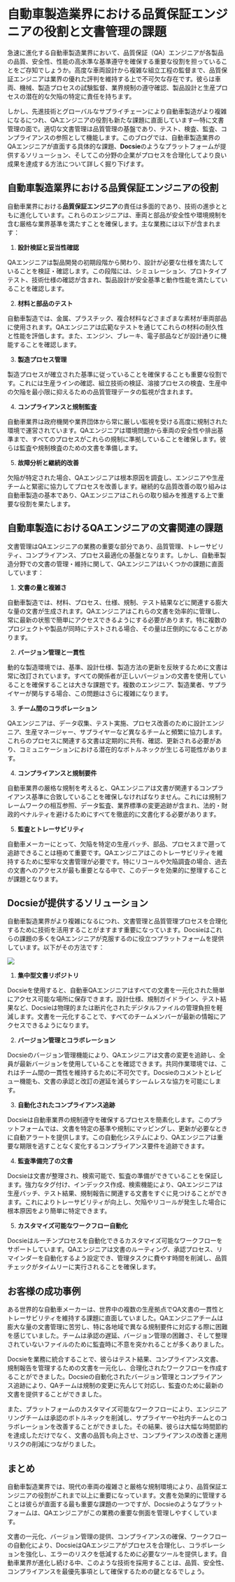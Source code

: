 # 自動車製造業界における品質保証エンジニアの役割と文書管理の課題

急速に進化する自動車製造業界において、品質保証（QA）エンジニアが各製品の品質、安全性、性能の高水準な基準遵守を確保する重要な役割を担っていることをご存知でしょうか。高度な車両設計から複雑な組立工程の監督まで、品質保証エンジニアは業界の優れた評判を維持する上で不可欠な存在です。彼らは車両、機械、製造プロセスの試験監督、業界規制の遵守確認、製品設計と生産プロセスの潜在的な欠陥の特定に責任を持ちます。

しかし、先進技術とグローバルなサプライチェーンにより自動車製造がより複雑になるにつれ、QAエンジニアの役割も新たな課題に直面しています—特に文書管理の面で。適切な文書管理は品質管理の基盤であり、テスト、検査、監査、コンプライアンスの参照として機能します。このブログでは、自動車製造業界のQAエンジニアが直面する具体的な課題、**Docsie**のようなプラットフォームが提供するソリューション、そしてこの分野の企業がプロセスを合理化してより良い成果を達成する方法について詳しく掘り下げます。

## 自動車製造業界における品質保証エンジニアの役割

自動車業界における**品質保証エンジニア**の責任は多面的であり、技術の進歩とともに進化しています。これらのエンジニアは、車両と部品が安全性や環境規制を含む厳格な業界基準を満たすことを確保します。主な業務には以下が含まれます：

1. **設計検証と妥当性確認**

QAエンジニアは製品開発の初期段階から関わり、設計が必要な仕様を満たしていることを検証・確認します。この段階には、シミュレーション、プロトタイプテスト、技術仕様の確認が含まれ、製品設計が安全基準と動作性能を満たしていることを確認します。

2. **材料と部品のテスト**

自動車製造では、金属、プラスチック、複合材料などさまざまな素材が車両部品に使用されます。QAエンジニアは広範なテストを通じてこれらの材料の耐久性と性能を評価します。また、エンジン、ブレーキ、電子部品などが設計通りに機能することを確認します。

3. **製造プロセス管理**

製造プロセスが確立された基準に従っていることを確保することも重要な役割です。これには生産ラインの確認、組立技術の検証、溶接プロセスの検査、生産中の欠陥を最小限に抑えるための品質管理データの監視が含まれます。

4. **コンプライアンスと規制監査**

自動車業界は政府機関や業界団体から常に厳しい監視を受ける高度に規制された環境で運営されています。QAエンジニアは環境問題から車両の安全性や排出基準まで、すべてのプロセスがこれらの規制に準拠していることを確保します。彼らは監査や規制検査のための文書を準備します。

5. **故障分析と継続的改善**

欠陥が特定された場合、QAエンジニアは根本原因を調査し、エンジニアや生産チームと緊密に協力してプロセスを改善します。継続的な品質改善の取り組みは自動車製造の基本であり、QAエンジニアはこれらの取り組みを推進する上で重要な役割を果たします。

## 自動車製造におけるQAエンジニアの文書関連の課題

文書管理はQAエンジニアの業務の重要な部分であり、品質管理、トレーサビリティ、コンプライアンス、プロセス最適化の基盤となります。しかし、自動車製造分野での文書の管理・維持に関して、QAエンジニアはいくつかの課題に直面しています：

1. **文書の量と複雑さ**

自動車製造では、材料、プロセス、仕様、規制、テスト結果などに関連する膨大な量の文書が生成されます。QAエンジニアはこれらの文書を効率的に管理し、常に最新の状態で簡単にアクセスできるようにする必要があります。特に複数のプロジェクトや製品が同時にテストされる場合、その量は圧倒的になることがあります。

2. **バージョン管理と一貫性**

動的な製造環境では、基準、設計仕様、製造方法の更新を反映するために文書は常に改訂されています。すべての関係者が正しいバージョンの文書を使用していることを確保することは大きな課題です。複数のエンジニア、製造業者、サプライヤーが関与する場合、この問題はさらに複雑になります。

3. **チーム間のコラボレーション**

QAエンジニアは、データ収集、テスト実施、プロセス改善のために設計エンジニア、生産マネージャー、サプライヤーなど異なるチームと頻繁に協力します。これらのプロセスに関連する文書は定期的に共有、確認、更新される必要があり、コミュニケーションにおける潜在的なボトルネックが生じる可能性があります。

4. **コンプライアンスと規制要件**

自動車業界の厳格な規制を考えると、QAエンジニアは文書が関連するコンプライアンス基準に合致していることを確保しなければなりません。これには規制フレームワークの相互参照、データ監査、業界標準の変更追跡が含まれ、法的・財政的ペナルティを避けるためにすべてを徹底的に文書化する必要があります。

5. **監査とトレーサビリティ**

自動車メーカーにとって、欠陥を特定の生産バッチ、部品、プロセスまで遡って追跡できることは極めて重要です。QAエンジニアはこのトレーサビリティを維持するために堅牢な文書管理が必要です。特にリコールや欠陥調査の場合、過去の文書へのアクセスが最も重要となる中で、このデータを効果的に整理することが課題となります。

## Docsieが提供するソリューション

自動車製造業界がより複雑になるにつれ、文書管理と品質管理プロセスを合理化するために技術を活用することがますます重要になっています。Docsieはこれらの課題の多くをQAエンジニアが克服するのに役立つプラットフォームを提供しています。以下がその方法です：

![](https://cdn.docsie.io/workspace_PxAvC1Uenuc7ad6H3/doc_wn84Jkoc6hIMTO2eE/file_TSXbyx6nXst4meAlb/image_09129cfd-5264-92b0-ba4f-a301078c531c.jpg)

1. **集中型文書リポジトリ**

Docsieを使用すると、自動車QAエンジニアはすべての文書を一元化された簡単にアクセス可能な場所に保存できます。設計仕様、規制ガイドライン、テスト結果など、Docsieは物理的または断片化されたデジタルファイルの管理負担を軽減します。文書を一元化することで、すべてのチームメンバーが最新の情報にアクセスできるようになります。

2. **バージョン管理とコラボレーション**

Docsieのバージョン管理機能により、QAエンジニアは文書の変更を追跡し、全員が最新バージョンを使用していることを確認できます。共同作業環境では、これはチーム間の一貫性を維持するために不可欠です。Docsieのコメントとレビュー機能も、文書の承認と改訂の遅延を減らすシームレスな協力を可能にします。

3. **自動化されたコンプライアンス追跡**

Docsieは自動車業界の規制遵守を確保するプロセスを簡素化します。このプラットフォームでは、文書を特定の基準や規制にマッピングし、更新が必要なときに自動アラートを提供します。この自動化システムにより、QAエンジニアは重要な期限を逃すことなく変化するコンプライアンス要件を追跡できます。

4. **監査準備完了の文書**

Docsieは文書が整理され、検索可能で、監査の準備ができていることを保証します。強力なタグ付け、インデックス作成、検索機能により、QAエンジニアは生産バッチ、テスト結果、規制報告に関連する文書をすぐに見つけることができます。これによりトレーサビリティが向上し、欠陥やリコールが発生した場合に根本原因をより簡単に特定できます。

5. **カスタマイズ可能なワークフロー自動化**

Docsieはルーチンプロセスを自動化できるカスタマイズ可能なワークフローをサポートしています。QAエンジニアは文書のルーティング、承認プロセス、リマインダーを自動化するよう設定でき、管理タスクに費やす時間を削減し、品質チェックがタイムリーに実行されることを確保します。

## お客様の成功事例

ある世界的な自動車メーカーは、世界中の複数の生産拠点でQA文書の一貫性とトレーサビリティを維持する課題に直面していました。QAエンジニアチームは膨大な量の文書管理に苦労し、特に各地域で異なる規制要件に対応する際に困難を感じていました。チームは承認の遅延、バージョン管理の困難さ、そして整理されていないファイルのために監査時に不意を突かれることが多くありました。

Docsieを業務に統合することで、彼らはテスト結果、コンプライアンス文書、規制報告を管理するための文書を一元化し、合理化されたワークフローを作成することができました。Docsieの自動化されたバージョン管理とコンプライアンス追跡により、QAチームは規制の変更に先んじて対応し、監査のために最新の文書を提供することができました。

また、プラットフォームのカスタマイズ可能なワークフローにより、エンジニアリングチームは承認のボトルネックを削減し、サプライヤーや社内チームとのコラボレーションを改善することができました。その結果、彼らは大幅な時間節約を達成しただけでなく、文書の品質も向上させ、コンプライアンスの改善と運用リスクの削減につながりました。

## まとめ

自動車製造業界では、現代の車両の複雑さと厳格な規制環境により、品質保証エンジニアの役割がこれまで以上に重要になっています。文書を効果的に管理することは彼らが直面する最も重要な課題の一つですが、Docsieのようなプラットフォームは、QAエンジニアがこの業務の重要な側面を管理しやすくしています。

文書の一元化、バージョン管理の提供、コンプライアンスの確保、ワークフローの自動化により、DocsieはQAエンジニアがプロセスを合理化し、コラボレーションを強化し、エラーのリスクを低減するために必要なツールを提供します。自動車業界が進化し続ける中、このような技術を採用することは、品質、安全性、コンプライアンスを最優先事項として確保するための鍵となるでしょう。
